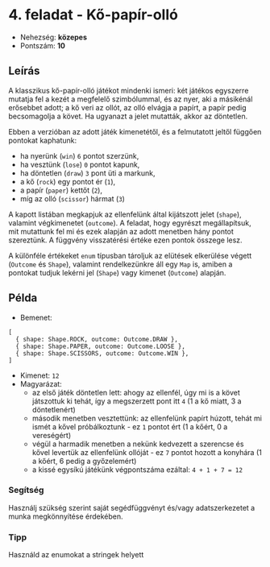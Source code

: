 # 4. feladat - Kő-papír-olló
- Nehezség: **közepes**
- Pontszám: **10**

## Leírás
A klasszikus kő-papír-olló játékot mindenki ismeri: két játékos egyszerre mutatja fel a kezét a megfelelő szimbólummal, és az nyer, aki a másikénál erősebbet adott; a kő veri az ollót, az olló elvágja a papírt, a papír pedig becsomagolja a követ. Ha ugyanazt a jelet mutatták, akkor az döntetlen.

Ebben a verzióban az adott játék kimenetétől, és a felmutatott jeltől függően pontokat kaphatunk: 
- ha nyerünk (`win`) `6` pontot szerzünk,
- ha vesztünk (`lose`) `0` pontot kapunk,
- ha döntetlen (`draw`) `3` pont üti a markunk,
- a kő (`rock`) egy pontot ér (`1`),
- a papír (`paper`) kettőt (`2`),
- míg az olló (`scissor`) hármat (`3`)

A kapott listában megkapjuk az ellenfelünk által kijátszott jelet (`shape`), valamint végkimenetet (`outcome`). A feladat, hogy egyrészt megállapítsuk, mit mutattunk fel mi és ezek alapján az adott menetben hány pontot szereztünk. A függvény visszatérési értéke ezen pontok összege lesz.

A különféle értékeket `enum` típusban tároljuk az elütések elkerülése végett (`Outcome` és `Shape`), valamint rendelkezünkre áll egy `Map` is, amiben a pontokat tudjuk lekérni jel (`Shape`) vagy kimenet (`Outcome`) alapján.

## Példa
 - Bemenet:
```
[
  { shape: Shape.ROCK, outcome: Outcome.DRAW },
  { shape: Shape.PAPER, outcome: Outcome.LOOSE },
  { shape: Shape.SCISSORS, outcome: Outcome.WIN },
]
```
 - Kimenet: `12`
 - Magyarázat:
   - az első játék döntetlen lett: ahogy az ellenfél, úgy mi is a követ játszottuk ki tehát, így a megszerzett pont itt `4` (1 a kő miatt, 3 a döntetlenért)
   - második menetben vesztettünk: az ellenfelünk papírt húzott, tehát mi ismét a kővel próbálkoztunk - ez `1` pontot ért (1 a kőért, 0 a vereségért)
   - végül a harmadik menetben a nekünk kedvezett a szerencse és kővel levertük az ellenfelünk ollóját - ez `7` pontot hozott a konyhára (1 a kőért, 6 pedig a győzelemért)
   - a kissé egysíkú játékünk végpontszáma ezáltal: `4 + 1 + 7 = 12`

### Segítség
Használj szükség szerint saját segédfüggvényt és/vagy adatszerkezetet a munka megkönnyítése érdekében.

### Tipp
Használd az enumokat a stringek helyett
